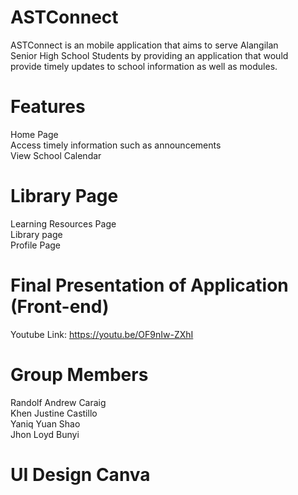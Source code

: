 #  ASTConnect
ASTConnect is an mobile application that aims to serve Alangilan<br>
Senior High School Students by providing an application that would<br>
provide timely updates to school information as well as modules.<br>

#  Features
Home Page<br>
Access timely information such as announcements<br>
View School Calendar<br>

# Library Page
Learning Resources Page<br>
Library page<br>
Profile Page<br>

# Final Presentation of Application (Front-end)
Youtube Link: https://youtu.be/OF9nIw-ZXhI<br>

#  Group Members
Randolf Andrew Caraig<br>
Khen Justine Castillo<br>
Yaniq Yuan Shao<br>
Jhon Loyd Bunyi<br>


#  UI Design Canva
